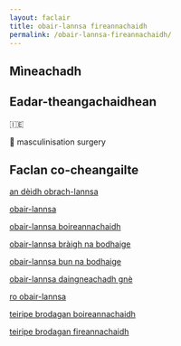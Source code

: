 ```yaml
---
layout: faclair
title: obair-lannsa fireannachaidh
permalink: /obair-lannsa-fireannachaidh/
---
```


## Mìneachadh

## Eadar-theangachaidhean

&#x1f1ee;&#x1f1ea; 

&#x1f3f4;&#xe0067;&#xe0062;&#xe0065;&#xe006e;&#xe0067;&#xe007f; masculinisation surgery

## Faclan co-cheangailte

[an dèidh obrach-lannsa](https://faclair.lgbt/an-deidh-obrach-lannsa)

[obair-lannsa](https://faclair.lgbt/obair-lannsa)

[obair-lannsa boireannachaidh](https://faclair.lgbt/obair-lannsa-boireannachaidh)

[obair-lannsa bràigh na bodhaige](https://faclair.lgbt/obair-lannsa-braigh-na-bodhaige)

[obair-lannsa bun na bodhaige](https://faclair.lgbt/obair-lannsa-bun-na-bodhaige)

[obair-lannsa daingneachadh gnè](https://faclair.lgbt/obair-lannsa-daingneachadh-gne)

[ro obair-lannsa](https://faclair.lgbt/ro-obair-lannsa)

[teiripe brodagan boireannachaidh](https://faclair.lgbt/teiripe-brodagan-boireannachaidh)

[teiripe brodagan fireannachaidh](https://faclair.lgbt/teiripe-brodagan-fireannachaidh)